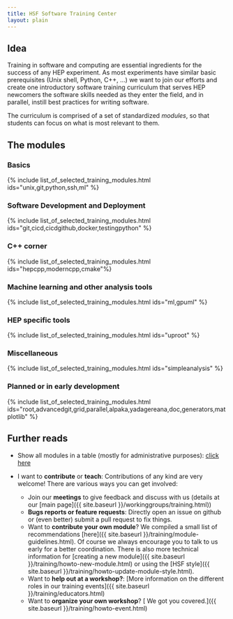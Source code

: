 ```yaml
---
title: HSF Software Training Center
layout: plain
---
```


## Idea

Training in software and computing are essential ingredients for the success of any HEP experiment. As most experiments have similar basic prerequisites (Unix shell, Python, C++, …) we want to join our efforts and create one introductory software training curriculum that serves HEP newcomers the software skills needed as they enter the field, and in parallel, instill best practices for writing software.

The curriculum is comprised of a set of standardized *modules*, so that students can focus on what is most relevant to them.

## The modules

### Basics

{% include list_of_selected_training_modules.html ids="unix,git,python,ssh,ml" %}

### Software Development and Deployment

{% include list_of_selected_training_modules.html ids="git,cicd,cicdgithub,docker,testingpython" %}

### C++ corner

{% include list_of_selected_training_modules.html ids="hepcpp,moderncpp,cmake"%}

### Machine learning and other analysis tools

{% include list_of_selected_training_modules.html ids="ml,gpuml" %}

### HEP specific tools

{% include list_of_selected_training_modules.html ids="uproot" %}

### Miscellaneous

{% include list_of_selected_training_modules.html ids="simpleanalysis" %}

### Planned or in early development

{% include list_of_selected_training_modules.html ids="root,advancedgit,grid,parallel,alpaka,yadagereana,doc,generators,matplotlib" %}

## Further reads

* Show all modules in a table (mostly for administrative purposes): [click here]({{site.baseurl}}/training/curriculum_table.html)
* I want to **contribute** or **teach**:
Contributions of any kind are very welcome! There are various ways you can get involved:

    * Join our **meetings** to give feedback and discuss with us (details at our [main page]({{ site.baseurl }}/workinggroups/training.html))
    * **Bugs reports or feature requests**: Directly open an issue on github or (even better) submit a pull request to fix things.
    * Want to **contribute your own module**? We compiled a small list of recommendations [here]({{ site.baseurl }}/training/module-guidelines.html). Of course we always encourage you to talk to us early for a better coordination. There is also more technical information for [creating a new module]({{ site.baseurl }}/training/howto-new-module.html) or using the [HSF style]({{ site.baseurl }}/training/howto-update-module-style.html).
    * Want to **help out at a workshop?**: [More information on the different roles in our training events]({{ site.baseurl }}/training/educators.html)
    * Want to **organize your own workshop**? [ We got you covered.]({{ site.baseurl }}/training/howto-event.html)
